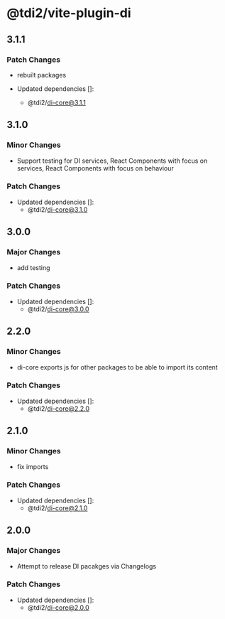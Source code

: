 # @tdi2/vite-plugin-di

## 3.1.1

### Patch Changes

- rebuilt packages

- Updated dependencies []:
  - @tdi2/di-core@3.1.1

## 3.1.0

### Minor Changes

- Support testing for DI services, React Components with focus on services, React Components with focus on behaviour

### Patch Changes

- Updated dependencies []:
  - @tdi2/di-core@3.1.0

## 3.0.0

### Major Changes

- add testing

### Patch Changes

- Updated dependencies []:
  - @tdi2/di-core@3.0.0

## 2.2.0

### Minor Changes

- di-core exports js for other packages to be able to import its content

### Patch Changes

- Updated dependencies []:
  - @tdi2/di-core@2.2.0

## 2.1.0

### Minor Changes

- fix imports

### Patch Changes

- Updated dependencies []:
  - @tdi2/di-core@2.1.0

## 2.0.0

### Major Changes

- Attempt to release DI pacakges via Changelogs

### Patch Changes

- Updated dependencies []:
  - @tdi2/di-core@2.0.0

